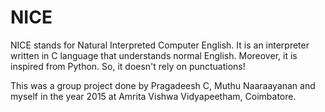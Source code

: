 # NICE
NICE stands for Natural Interpreted Computer English. It is an interpreter written in C language that understands normal English. Moreover, it is inspired from Python. So, it doesn't rely on punctuations! 

This was a group project done by Pragadeesh C, Muthu Naaraayanan and myself in the year 2015 at Amrita Vishwa Vidyapeetham, Coimbatore.
